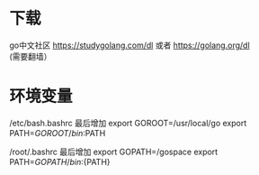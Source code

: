# 下载
  go中文社区 https://studygolang.com/dl
  或者 https://golang.org/dl (需要翻墙）
# 环境变量
/etc/bash.bashrc  最后增加
export GOROOT=/usr/local/go
export PATH=$GOROOT/bin:$PATH


/root/.bashrc 最后增加
export GOPATH=/gospace
export PATH=${GOPATH}/bin:${PATH}
